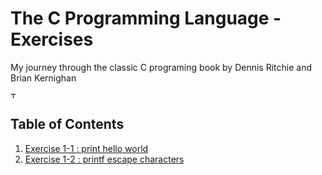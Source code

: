 # The C Programming Language - Exercises
My journey through the classic C programing book by Dennis Ritchie and Brian Kernighan

<image src="assets/TheCProgrammingLanguageBook.png" alt="The C Programming Language" width=10 />

## Table of Contents
1. [Exercise 1-1 : print hello world](exercises/exercise1-1.md)
2. [Exercise 1-2 : printf escape characters]()
